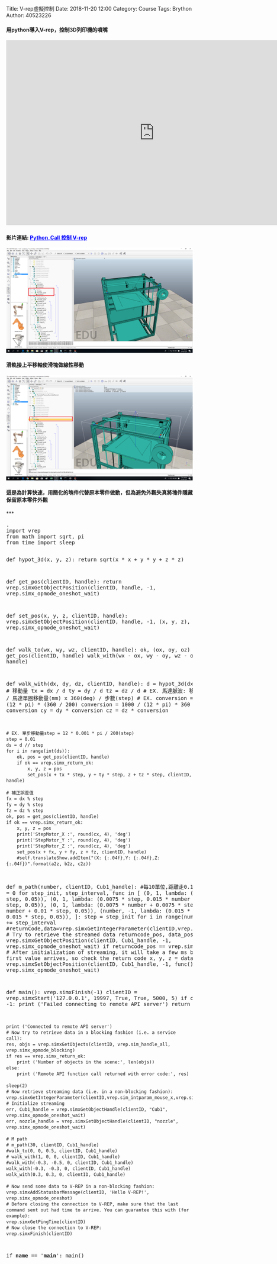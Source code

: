 Title: V-rep虛擬控制
Date: 2018-11-20 12:00
Category: Course
Tags: Brython
Author: 40523226



<!-- PELICAN_END_SUMMARY -->
<h4>用python導入V-rep，控制3D列印機的噴嘴<h4/>

<iframe width="800" height="500" src="https://www.youtube.com/embed/B0_vdv9Cpw0" frameborder="0" allow="accelerometer; autoplay; encrypted-media; gyroscope; picture-in-picture" allowfullscreen></iframe>
<h4>影片連結: <a href="https://www.youtube.com/embed/B0_vdv9Cpw0"style="color:blue;">Python_Call 控制 V-rep</a></h4>

<p><img alt="" src="https://github.com/s40523226/projrct/blob/gh-pages/photo/p37_22-22-20.png?raw=true"></p>

<h4>滑軌接上平移軸使滑塊做線性移動</h4>
<p><img alt="" src="https://github.com/s40523226/projrct/blob/gh-pages/photo/p37_22-09-14.png?raw=true"></p>

<h4>這是為計算快速，用簡化的塊件代替原本零件做動，但為避免外觀失真將塊件隱藏保留原本零件外觀</h4>
***
<pre class="brush: python">.
import vrep
from math import sqrt, pi
from time import sleep


def hypot_3d(x, y, z):
    return sqrt(x * x + y * y + z * z)


def get_pos(clientID, handle):
    return vrep.simxGetObjectPosition(clientID, handle, -1, vrep.simx_opmode_oneshot_wait)


def set_pos(x, y, z, clientID, handle):
    vrep.simxSetObjectPosition(clientID, handle, -1, (x, y, z), vrep.simx_opmode_oneshot_wait)


def walk_to(wx, wy, wz, clientID, handle):
    ok, (ox, oy, oz) = get_pos(clientID, handle)
    walk_with(wx - ox, wy - oy, wz - oz, clientID, handle)


def walk_with(dx, dy, dz, clientID, handle):
    d = hypot_3d(dx, dy, dz)
    # 移動量
    tx = dx / d
    ty = dy / d
    tz = dz / d
    # EX. 馬達脈波:  移動量(mm) / 馬達單圈移動量(mm) x 360(deg) / 步數(step)
    # EX. conversion = 1000 / (12 * pi) * (360 / 200)
    conversion = 1000 / (12 * pi) * 360
    cx = dx * conversion
    cy = dy * conversion
    cz = dz * conversion
    
    # EX. 單步移動量step = 12 * 0.001 * pi / 200(step)
    step = 0.01
    ds = d // step
    for i in range(int(ds)):
        ok, pos = get_pos(clientID, handle)
        if ok == vrep.simx_return_ok:
            x, y, z = pos
            set_pos(x + tx * step, y + ty * step, z + tz * step, clientID, handle)
    
    # 補正誤差值        
    fx = dx % step
    fy = dy % step
    fz = dz % step        
    ok, pos = get_pos(clientID, handle)
    if ok == vrep.simx_return_ok:
        x, y, z = pos
        print('StepMotor_X :', round(cx, 4), 'deg')
        print('StepMotor_Y :', round(cy, 4), 'deg')
        print('StepMotor_Z :', round(cz, 4), 'deg')
        set_pos(x + fx, y + fy, z + fz, clientID, handle)
        #self.translateShow.addItem("(X: {:.04f},Y: {:.04f},Z: {:.04f})".format(a2z, b2z, c2z))
    

def m_path(number, clientID, Cub1_handle):
    #每10單位,距離走0.15
    step = 0
    for step_init, step_interval, func in [
        (0, 1, lambda: (0, 0.015 * step, 0.05)),
        (0, 1, lambda: (0.0075 * step, 0.015 * number - 0.01 * step, 0.05)),
        (0, 1, lambda: (0.0075 * number + 0.0075 * step, 0.005 * number + 0.01 * step, 0.05)),
        (number, -1, lambda: (0.015 * number, 0.015 * step, 0.05)),
    ]:
        step = step_init
        for i in range(number):
            step += step_interval
            #returnCode,data=vrep.simxGetIntegerParameter(clientID,vrep.sim_intparam_mouse_x,vrep.simx_opmode_buffer) # Try to retrieve the streamed data
            returncode_pos, data_pos = vrep.simxGetObjectPosition(clientID, Cub1_handle, -1, vrep.simx_opmode_oneshot_wait)
            if returncode_pos == vrep.simx_return_ok:
                # After initialization of streaming, it will take a few ms before the first value arrives, so check the return code
                x, y, z = data_pos
                vrep.simxSetObjectPosition(clientID, Cub1_handle, -1, func(), vrep.simx_opmode_oneshot_wait)


def main():
    vrep.simxFinish(-1)
    clientID = vrep.simxStart('127.0.0.1', 19997, True, True, 5000, 5)
    if clientID == -1:
        print ('Failed connecting to remote API server')
        return

    print ('Connected to remote API server')
    # Now try to retrieve data in a blocking fashion (i.e. a service call):
    res, objs = vrep.simxGetObjects(clientID, vrep.sim_handle_all, vrep.simx_opmode_blocking)
    if res == vrep.simx_return_ok:
        print ('Number of objects in the scene:', len(objs))
    else:
        print ('Remote API function call returned with error code:', res)

    sleep(2) 
    # Now retrieve streaming data (i.e. in a non-blocking fashion):
    vrep.simxGetIntegerParameter(clientID,vrep.sim_intparam_mouse_x,vrep.simx_opmode_streaming) # Initialize streaming
    err, Cub1_handle = vrep.simxGetObjectHandle(clientID, "Cub1", vrep.simx_opmode_oneshot_wait)
    err, nozzle_handle = vrep.simxGetObjectHandle(clientID, "nozzle", vrep.simx_opmode_oneshot_wait)
    
    # M path
    # m_path(30, clientID, Cub1_handle)
    #walk_to(0, 0, 0.5, clientID, Cub1_handle)
    # walk_with(1, 0, 0, clientID, Cub1_handle)
    #walk_with(-0.3, -0.5, 0, clientID, Cub1_handle)
    walk_with(-0.3, -0.3, 0, clientID, Cub1_handle)
    walk_with(0.3, 0.3, 0, clientID, Cub1_handle)

    # Now send some data to V-REP in a non-blocking fashion:
    vrep.simxAddStatusbarMessage(clientID, 'Hello V-REP!', vrep.simx_opmode_oneshot)
    # Before closing the connection to V-REP, make sure that the last command sent out had time to arrive. You can guarantee this with (for example):
    vrep.simxGetPingTime(clientID)
    # Now close the connection to V-REP:
    vrep.simxFinish(clientID)


if __name__ == '__main__':
    main()
</pre>
